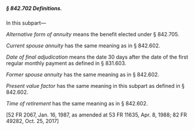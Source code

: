 ##### § 842.702 Definitions. #####

In this subpart—

*Alternative form of annuity* means the benefit elected under § 842.705.

*Current spouse annuity* has the same meaning as in § 842.602.

*Date of final adjudication* means the date 30 days after the date of the first regular monthly payment as defined in § 831.603.

*Former spouse annuity* has the same meaning as in § 842.602.

*Present value factor* has the same meaning in this subpart as defined in § 842.602.

*Time of retirement* has the same meaning as in § 842.602.

[52 FR 2067, Jan. 16, 1987, as amended at 53 FR 11635, Apr. 8, 1988; 82 FR 49282, Oct. 25, 2017]